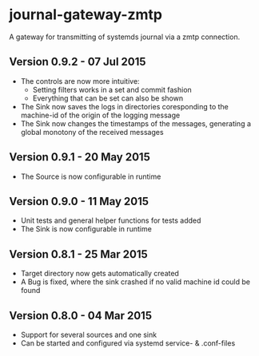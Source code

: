 journal-gateway-zmtp
====================

A gateway for transmitting of systemds journal via a zmtp connection.

Version 0.9.2 - 07 Jul 2015
---------------------------

* The controls are now more intuitive:
    * Setting filters works in a set and commit fashion
    * Everything that can be set can also be shown
* The Sink now saves the logs in directories coresponding to the machine-id of the origin of the logging message
* The Sink now changes the timestamps of the messages, generating a global monotony of the received messages


Version 0.9.1 - 20 May 2015
---------------------------

* The Source is now configurable in runtime

Version 0.9.0 - 11 May 2015
---------------------------

* Unit tests and general helper functions for tests added
* The Sink is now configurable in runtime

Version 0.8.1 - 25 Mar 2015
---------------------------

* Target directory now gets automatically created
* A Bug is fixed, where the sink crashed if no valid machine id could be found

Version 0.8.0 - 04 Mar 2015
---------------------------

* Support for several sources and one sink
* Can be started and configured via systemd service- & .conf-files
